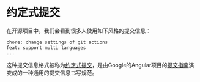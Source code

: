 # 约定式提交

在开源项目中，我们会看到很多人使用如下风格的提交信息：

```
chore: change settings of git actions
feat: support multi languages
...
```

这种提交信息格式被称为[约定式提交](https://www.conventionalcommits.org/zh-hans/v1.0.0/)，是由Google的Angular项目的[提交指南](https://github.com/angular/angular/blob/22b96b9/CONTRIBUTING.md#-commit-message-guidelines)演变成的一种通用的提交信息书写规范。